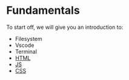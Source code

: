 # Fundamentals

To start off, we will give you an introduction to:

- Filesystem
- Vscode
- Terminal
- [HTML](program/frontend/html.md)
- [JS](program/frontend/js/index.md)
- [CSS](program/frontend/css.md)